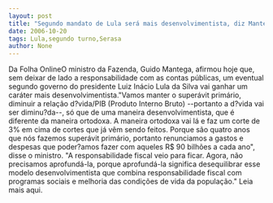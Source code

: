 ```yaml
---
layout: post
title: "Segundo mandato de Lula será mais desenvolvimentista, diz Mantega "
date: 2006-10-20
tags: Lula,segundo turno,Serasa
author: None
---
```

Da Folha OnlineO ministro da Fazenda, Guido Mantega, afirmou hoje que, sem deixar de lado a responsabilidade com as contas públicas, um eventual segundo governo do presidente Luiz Inácio Lula da Silva vai ganhar um caráter mais desenvolvimentista.\"Vamos manter o superávit primário, diminuir a relação d?vida/PIB (Produto Interno Bruto) --portanto a d?vida vai ser diminu?da--, só que de uma maneira desenvolvimentista, que é diferente da maneira ortodoxa. 
A maneira ortodoxa vai lá e faz um corte de 3% em cima de cortes que já vêm sendo feitos. Porque são quatro anos que nós fazemos superávit primário, portanto renunciamos a gastos e despesas que poder?amos fazer com aqueles R$ 90 bilhões a cada ano\", disse o ministro. 
\"A responsabilidade fiscal veio para ficar. Agora, não precisamos aprofundá-la, porque aprofundá-la significa desequilibrar esse modelo desenvolvimentista que combina responsabilidade fiscal com programas sociais e melhoria das condições de vida da população.\"
Leia mais aqui. 